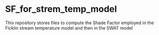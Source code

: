 # SF_for_strem_temp_model
This repository stores files to compute the Shade Factor employed in the Ficklin stream temperature model and then in the SWAT model
